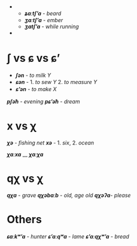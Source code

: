 # 
- 
	- **_ʑaːtʃʼa_** - _beard_
	- **_ʒaːtʃʼa_** - _ember_
	- **_ʒatʃʼa_** - _while running_
- 

# ʃ vs ɕ vs ɕʼ
- **_ʃən_** - _to milk Y_
- **_ɕən_** - 1. _to sew Y_ 2. _to measure Y_
- **_ɕʼən_** - _to make X_

**_pʃəħ_** - _evening_
**_pɕʼəħ_** - _dream_

# x vs χ
**_χə_** - _fishing net_
**_xə_** - 1. _six_, 2. _ocean_


**_χaːxa_** __
**_χaːχa_**

# qχ vs χ
**_qχa_** - _grave_
**_qχəbaːb_** - _old, age old_
**_qχəʔa_**- _please_


# Others
**_ɕaːkʷʼa_** - _hunter_
**_ɕʼaːqʷa_** - _lame_
**_ɕʼaːqχʷʼa_** - _bread_